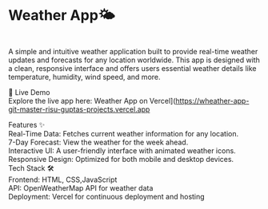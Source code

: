 <h1>Weather App🌤️ </h1><br>
A simple and intuitive weather application built to provide real-time weather updates and forecasts for any location worldwide. This app is designed with a clean, responsive interface and offers users essential weather details like temperature, humidity, wind speed, and more.

🔗 Live Demo<br>
Explore the live app here: Weather App on Vercel](https://wheather-app-git-master-risu-guptas-projects.vercel.app

Features ✨<br>
Real-Time Data: Fetches current weather information for any location.<br>
7-Day Forecast: View the weather for the week ahead.<br>
Interactive UI: A user-friendly interface with animated weather icons.<br>
Responsive Design: Optimized for both mobile and desktop devices.<br>
Tech Stack 🛠️<br>
Frontend: HTML, CSS,JavaScript<br>
API: OpenWeatherMap API for weather data <br>
Deployment: Vercel for continuous deployment and hosting
